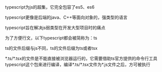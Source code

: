 typescript为js的超集，它完全包容了es5、es6

typescript更像是后端的java、C++等面向对象的，强类型的语言

typescript旨在解决js弱类型在开发大型项目时的痛点

为了方便行文，以下typescript都会被简称为：ts

ts的文件后缀与js不同，ts的文件后缀为ts或者tsx

\*.ts/\*.tsx的文件是不能直接被浏览器运行的，它需要借助ts官方提供的命令行工具typescript这个包来进行编译，编译\*.ts/\*.tsx文件为\*.js文件之后，方可被执行